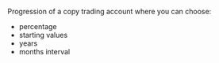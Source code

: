 Progression of a copy trading account where you can choose:
* percentage
* starting values
* years
* months interval
